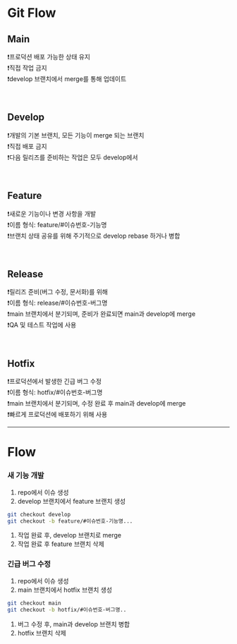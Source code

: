 # Git Flow

## Main
❗프로덕션 배포 가능한 상태 유지  
❗직접 작업 금지  
❗develop 브랜치에서 merge를 통해 업데이트  

<br>

## Develop
❗개발의 기본 브랜치, 모든 기능이 merge 되는 브랜치  
❗직접 배포 금지  
❗다음 릴리즈를 준비하는 작업은 모두 develop에서  

<br>

## Feature
❗새로운 기능이나 변경 사항을 개발  
❗이름 형식: feature/#이슈번호-기능명  
❗브랜치 상태 공유를 위해 주기적으로 develop rebase 하거나 병합  

<br>

## Release
❗릴리즈 준비(버그 수정, 문서화)를 위해  
❗이름 형식: release/#이슈번호-버그명  
❗main 브랜치에서 분기되며, 준비가 완료되면 main과 develop에 merge  
❗QA 및 테스트 작업에 사용

<br>

## Hotfix
❗프로덕션에서 발생한 긴급 버그 수정  
❗이름 형식: hotfix/#이슈번호-버그명  
❗main 브랜치에서 분기되며, 수정 완료 후 main과 develop에 merge  
❗빠르게 프로덕션에 배포하기 위해 사용  


---

# Flow

### 새 기능 개발

1. repo에서 이슈 생성
2. develop 브랜치에서 feature 브랜치 생성

```bash
git checkout develop
git checkout -b feature/#이슈번호-기능명...
```

1. 작업 완료 후, develop 브랜치로 merge
2. 작업 완료 후 feature 브랜치 삭제

### 긴급 버그 수정

1. repo에서 이슈 생성
2. main 브랜치에서 hotfix 브랜치 생성

```bash
git checkout main
git checkout -b hotfix/#이슈번호-버그명..
```

1. 버그 수정 후, main과 develop 브랜치 병합
2. hotfix 브랜치 삭제
